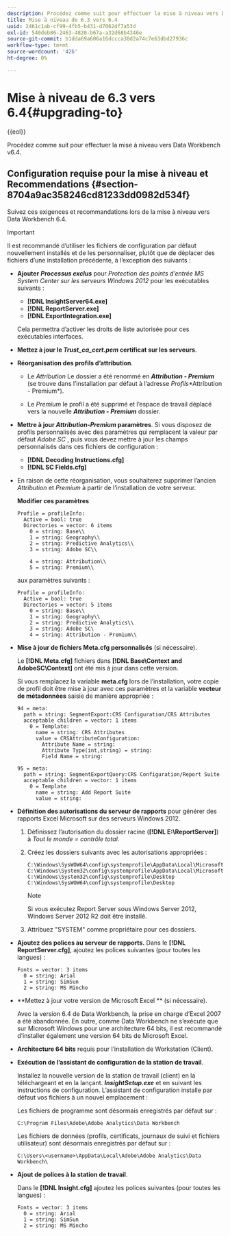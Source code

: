 ```yaml
---
description: Procédez comme suit pour effectuer la mise à niveau vers Data Workbench v6.4.
title: Mise à niveau de 6.3 vers 6.4
uuid: 2461c1ab-cf99-4fb5-b431-d7062df7a53d
exl-id: 540deb86-2463-4820-b67a-a32d68b4346e
source-git-commit: b1dda69a606a16dccca30d2a74c7e63dbd27936c
workflow-type: tm+mt
source-wordcount: '426'
ht-degree: 0%

---
```


# Mise à niveau de 6.3 vers 6.4{#upgrading-to}

{{eol}}

Procédez comme suit pour effectuer la mise à niveau vers Data Workbench v6.4.

## Configuration requise pour la mise à niveau et Recommendations {#section-8704a9ac358246cd81233dd0982d534f}

Suivez ces exigences et recommandations lors de la mise à niveau vers Data Workbench 6.4.

>[!IMPORTANT]
>
>Il est recommandé d’utiliser les fichiers de configuration par défaut nouvellement installés et de les personnaliser, plutôt que de déplacer des fichiers d’une installation précédente, à l’exception des suivants :

* **Ajouter** ***Processus exclus*** pour *Protection des points d’entrée MS System Center sur les serveurs Windows 2012* pour les exécutables suivants :

   * **[!DNL InsightServer64.exe]**
   * **[!DNL ReportServer.exe]**
   * **[!DNL ExportIntegration.exe]**

   Cela permettra d’activer les droits de liste autorisée pour ces exécutables interfaces.

* **Mettez à jour le *Trust_ca_cert.pem* certificat sur les serveurs**.
* **Réorganisation des profils d’attribution**.

   * Le *Attribution* Le dossier a été renommé en ***Attribution - Premium*** (se trouve dans l’installation par défaut à l’adresse *Profils*\*Attribution - Premium*).

   * Le *Premium* le profil a été supprimé et l’espace de travail déplacé vers la nouvelle ***Attribution - Premium*** dossier.

* **Mettre à jour *Attribution-Premium* paramètres**. Si vous disposez de profils personnalisés avec des paramètres qui remplacent la valeur par défaut *Adobe SC* , puis vous devez mettre à jour les champs personnalisés dans ces fichiers de configuration :

   * **[!DNL Decoding Instructions.cfg]**
   * **[!DNL SC Fields.cfg]**

* En raison de cette réorganisation, vous souhaiterez supprimer l’ancien *Attribution* et *Premium* à partir de l’installation de votre serveur.

   **Modifier ces paramètres**

   ```
   Profile = profileInfo:  
     Active = bool: true 
     Directories = vector: 6 items 
       0 = string: Base\\ 
       1 = string: Geography\\ 
       2 = string: Predictive Analytics\\ 
       3 = string: Adobe SC\\ 
   
       4 = string: Attribution\\ 
       5 = string: Premium\\
   ```

   aux paramètres suivants :

   ```
   Profile = profileInfo:  
     Active = bool: true 
     Directories = vector: 5 items 
       0 = string: Base\\ 
       1 = string: Geography\\ 
       2 = string: Predictive Analytics\\ 
       3 = string: Adobe SC\
       4 = string: Attribution - Premium\\
   ```

* **Mise à jour de fichiers Meta.cfg personnalisés** (si nécessaire).

   Le **[!DNL Meta.cfg]** fichiers dans **[!DNL Base\Context and AdobeSC\Context]** ont été mis à jour dans cette version.

   Si vous remplacez la variable **meta.cfg** lors de l’installation, votre copie de profil doit être mise à jour avec ces paramètres et la variable **vecteur de métadonnées** saisie de manière appropriée :

   ```
   94 = meta: 
     path = string: SegmentExport:CRS Configuration/CRS Attributes 
     acceptable children = vector: 1 items 
       0 = Template: 
         name = string: CRS Attributes 
         value = CRSAttributeConfiguration: 
           Attribute Name = string: 
           Attribute Type(int,string) = string: 
           Field Name = string: 
   
   95 = meta: 
     path = string: SegmentExportQuery:CRS Configuration/Report Suite 
     acceptable children = vector: 1 items 
       0 = Template 
         name = string: Add Report Suite 
         value = string:
   ```

* **Définition des autorisations du serveur de rapports** pour générer des rapports Excel Microsoft sur des serveurs Windows 2012.

   1. Définissez l’autorisation du dossier racine (**[!DNL E:\ReportServer\]**) à *Tout le monde = contrôle total*.

   1. Créez les dossiers suivants avec les autorisations appropriées :

      ```
      C:\Windows\SysWOW64\config\systemprofile\AppData\Local\Microsoft\Windows\INetCac‌he 
      C:\Windows\System32\config\systemprofile\AppData\Local\Microsoft\Windows\INetCac‌he 
      C:\Windows\System32\config\systemprofile\Desktop 
      C:\Windows\SysWOW64\config\systemprofile\Desktop
      ```

      >[!NOTE]
      >
      >Si vous exécutez Report Server sous Windows Server 2012, Windows Server 2012 R2 doit être installé.

   1. Attribuez &quot;SYSTEM&quot; comme propriétaire pour ces dossiers.

* **Ajoutez des polices au serveur de rapports.** Dans le **[!DNL ReportServer.cfg]**, ajoutez les polices suivantes (pour toutes les langues) :

   ```
   Fonts = vector: 3 items 
     0 = string: Arial 
     1 = string: SimSun 
     2 = string: MS Mincho
   ```

* **Mettez à jour votre version de Microsoft Excel ** (si nécessaire).

   Avec la version 6.4 de Data Workbench, la prise en charge d’Excel 2007 a été abandonnée. En outre, comme Data Workbench ne s’exécute que sur Microsoft Windows pour une architecture 64 bits, il est recommandé d’installer également une version 64 bits de Microsoft Excel.

* **Architecture 64 bits** requis pour l’installation de Workstation (Client).
* **Exécution de l’assistant de configuration de la station de travail**.

   Installez la nouvelle version de la station de travail (client) en la téléchargeant et en la lançant. ***InsightSetup.exe*** et en suivant les instructions de configuration. L’assistant de configuration installe par défaut vos fichiers à un nouvel emplacement :

   Les fichiers de programme sont désormais enregistrés par défaut sur :

   ```
   C:\Program Files\Adobe\Adobe Analytics\Data Workbench
   ```

   Les fichiers de données (profils, certificats, journaux de suivi et fichiers utilisateur) sont désormais enregistrés par défaut sur :

   ```
   C:\Users\<username>\AppData\Local\Adobe\Adobe Analytics\Data Workbench\
   ```

* **Ajout de polices à la station de travail**.

   Dans le **[!DNL Insight.cfg]** ajoutez les polices suivantes (pour toutes les langues) :

   ```
   Fonts = vector: 3 items 
     0 = string: Arial 
     1 = string: SimSun 
     2 = string: MS Mincho
   ```
